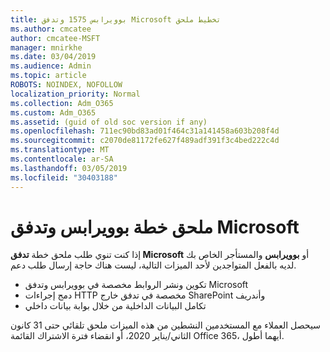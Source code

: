 ```yaml
---
title: بوويرابس 1575 وتدفق Microsoft تخطيط ملحق
ms.author: cmcatee
author: cmcatee-MSFT
manager: mnirkhe
ms.date: 03/04/2019
ms.audience: Admin
ms.topic: article
ROBOTS: NOINDEX, NOFOLLOW
localization_priority: Normal
ms.collection: Adm_O365
ms.custom: Adm_O365
ms.assetid: (guid of old soc version if any)
ms.openlocfilehash: 711ec90bd83ad01f464c31a141458a603b208f4d
ms.sourcegitcommit: c2070de81172fe627f489adf391f3c4bed222c4d
ms.translationtype: MT
ms.contentlocale: ar-SA
ms.lasthandoff: 03/05/2019
ms.locfileid: "30403188"
---
```

# <a name="powerapps-and-microsoft-flow-plan-extension"></a>ملحق خطة بوويرابس وتدفق Microsoft

إذا كنت تنوي طلب ملحق خطة **تدفق Microsoft** أو **بوويرابس** والمستأجر الخاص بك لديه بالفعل المتواجدين لأحد الميزات التالية، ليست هناك حاجة إرسال طلب دعم.

- تكوين ونشر الروابط مخصصة في بوويرابس وتدفق Microsoft
- دمج إجراءات HTTP مخصصة في تدفق خارج SharePoint وأندريف
- تكامل البيانات الداخلية من خلال بوابة بيانات داخلي

سيحصل العملاء مع المستخدمين النشطين من هذه الميزات ملحق تلقائي حتى 31 كانون الثاني/يناير 2020، أو انقضاء فترة الاشتراك القائمة Office 365، أيهما أطول.